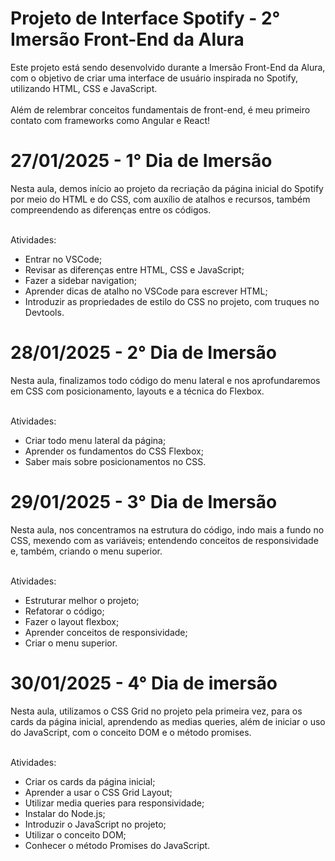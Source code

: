 # Projeto de Interface Spotify - 2° Imersão Front-End da Alura
Este projeto está sendo desenvolvido durante a Imersão Front-End da Alura, com o objetivo de criar uma interface de usuário inspirada no Spotify, utilizando HTML, CSS e JavaScript. <br> <br>
Além de relembrar conceitos fundamentais de front-end, é meu primeiro contato com frameworks como Angular e React!

# 27/01/2025 - 1° Dia de Imersão
Nesta aula, demos início ao projeto da recriação da página inicial do Spotify por meio do HTML e do CSS, com auxílio de atalhos e recursos, também compreendendo as diferenças entre os códigos. <br> <br>

Atividades: <br>
- Entrar no VSCode;
- Revisar as diferenças entre HTML, CSS e JavaScript; <br>
- Fazer a sidebar navigation; <br>
- Aprender dicas de atalho no VSCode para escrever HTML; <br>
- Introduzir as propriedades de estilo do CSS no projeto, com truques no Devtools. <br>

# 28/01/2025 - 2° Dia de Imersão
Nesta aula, finalizamos todo código do menu lateral e nos aprofundaremos em CSS com posicionamento, layouts e a técnica do Flexbox. <br> <br>

Atividades: <br>
- Criar todo menu lateral da página; <br>
- Aprender os fundamentos do CSS Flexbox; <br>
- Saber mais sobre posicionamentos no CSS. <br>

# 29/01/2025 - 3° Dia de Imersão
Nesta aula, nos concentramos na estrutura do código, indo mais a fundo no CSS, mexendo com as variáveis; entendendo conceitos de responsividade e, também, criando o menu superior. <br> <br>

Atividades: <br>
- Estruturar melhor o projeto; <br>
- Refatorar o código; <br>
- Fazer o layout flexbox; <br>
- Aprender conceitos de responsividade; <br>
- Criar o menu superior. <br>

# 30/01/2025 - 4° Dia de imersão
Nesta aula, utilizamos o CSS Grid no projeto pela primeira vez, para os cards da página inicial, aprendendo as medias queries, além de iniciar o uso do JavaScript, com o conceito DOM e o método promises. <br> <br>

Atividades: <br>
- Criar os cards da página inicial; <br>
- Aprender a usar o CSS Grid Layout; <br>
- Utilizar media queries para responsividade; <br>
- Instalar do Node.js; <br>
- Introduzir o JavaScript no projeto; <br>
- Utilizar o conceito DOM; <br>
- Conhecer o método Promises do JavaScript. <br>